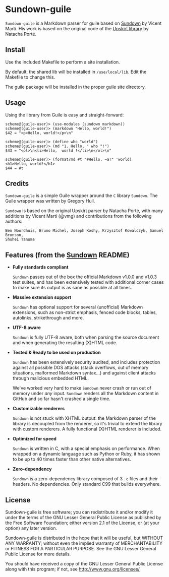﻿Sundown-guile
=======

`Sundown-guile` is a Markdown parser for guile based on
[Sundown](https://github.com/vmg/sundown) by Vicent Marti.  His work is based on the original code of the
[Upskirt library](http://fossil.instinctive.eu/libupskirt/index) by Natacha Porté.

Install
-------
Use the included Makefile to perform a site installation.

By default, the shared lib will be installed in `/use/local/lib`.  Edit the Makefile to change this.

The guile package will be installed in the proper guile site directory.

Usage
------
Using the library from Guile is easy and straight-forward:

    scheme@(guile-user)> (use-modules (sundown markdown))
    scheme@(guile-user)> (markdown "Hello, world!")
    $42 = "<p>Hello, world!</p>\n"
    
    scheme@(guile-user)> (define who "world")
    scheme@(guile-user)> (md "1. Hello, " who "!")
    $43 = "<ol>\n<li>Hello,  world !</li>\n</ol>\n"
    
    scheme@(guile-user)> (format/md #t "#Hello, ~a!" 'world)
    <h1>Hello, world!</h1>
    $44 = #t

Credits
-------

`Sundown-guile` is a simple Guile wrapper around the `C` library `Sundown`.  The Guile wrapper was written by Gregory Hull.

`Sundown` is based on the original Upskirt parser by Natacha Porté, with many additions
by Vicent Marti (@vmg) and contributions from the following authors:

	Ben Noordhuis, Bruno Michel, Joseph Koshy, Krzysztof Kowalczyk, Samuel Bronson,
	Shuhei Tanuma

Features (from the [Sundown](https://github.com/vmg/sundown)  README)
--------

*	**Fully standards compliant**

	`Sundown` passes out of the box the official Markdown v1.0.0 and v1.0.3
	test suites, and has been extensively tested with additional corner cases
	to make sure its output is as sane as possible at all times.

*	**Massive extension support**

	`Sundown` has optional support for several (unofficial) Markdown extensions,
	such as non-strict emphasis, fenced code blocks, tables, autolinks,
	strikethrough and more.

*	**UTF-8 aware**

	`Sundown` is fully UTF-8 aware, both when parsing the source document and when
	generating the resulting (X)HTML code.

*	**Tested & Ready to be used on production**

	`Sundown` has been extensively security audited, and includes protection against
	all possible DOS attacks (stack overflows, out of memory situations, malformed
	Markdown syntax...) and against client attacks through malicious embedded HTML.

	We've worked very hard to make `Sundown` never crash or run out of memory
	under *any* input. `Sundown` renders all the Markdown content in GitHub and so
	far hasn't crashed a single time.

*	**Customizable renderers**

	`Sundown` is not stuck with XHTML output: the Markdown parser of the library
	is decoupled from the renderer, so it's trivial to extend the library with
	custom renderers. A fully functional (X)HTML renderer is included.

*	**Optimized for speed**

	`Sundown` is written in C, with a special emphasis on performance. When wrapped
	on a dynamic language such as Python or Ruby, it has shown to be up to 40
	times faster than other native alternatives.

*	**Zero-dependency**

	`Sundown` is a zero-dependency library composed of 3 `.c` files and their headers.
	No dependencies. Only standard C99 that builds everywhere.


License
-------

Sundown-guile is free software; you can redistribute it and/or modify 
it under the terms of the GNU Lesser General Public License as 
published by the Free Software Foundation; either version 2.1 of 
the License, or (at your option) any later version. 

Sundown-guile is distributed in the hope that it will be useful, 
but WITHOUT ANY WARRANTY; without even the implied warranty of 
MERCHANTABILITY or FITNESS FOR A PARTICULAR PURPOSE.  See the 
GNU Lesser General Public License for more details. 

You should have received a copy of the GNU Lesser General Public 
License along with this program; if not, see <http://www.gnu.org/licenses/> 
